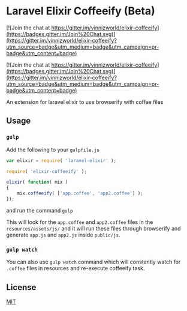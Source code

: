 # Laravel Elixir Coffeeify (Beta)

[![Join the chat at https://gitter.im/vinnizworld/elixir-coffeeify](https://badges.gitter.im/Join%20Chat.svg)](https://gitter.im/vinnizworld/elixir-coffeeify?utm_source=badge&utm_medium=badge&utm_campaign=pr-badge&utm_content=badge)

[![Join the chat at https://gitter.im/vinnizworld/elixir-coffeeify](https://badges.gitter.im/Join%20Chat.svg)](https://gitter.im/vinnizworld/elixir-coffeeify?utm_source=badge&utm_medium=badge&utm_campaign=pr-badge&utm_content=badge)

An extension for laravel elixir to use browserify with coffee files

## Usage

### `gulp`
Add the following to your `gulpfile.js`

```js
var elixir = require( 'laravel-elixir' );

require( 'elixir-coffeeify' );

elixir( function( mix )
{
    mix.coffeeify( ['app.coffee', 'app2.coffee'] );
});
```

and run the command `gulp`

This will look for the `app.coffee` and `app2.coffee` files in the `resources/assets/js/` and it will run these files through browserify and generate `app.js` and `app2.js` inside `public/js`.

### `gulp watch`
You can also use `gulp watch` command which will constantly watch for `.coffee` files in resources and re-execute coffeeify task.



## License
[MIT](http://github.com/vinnizworld/elixir-coffeeify/blob/master/LICENSE)